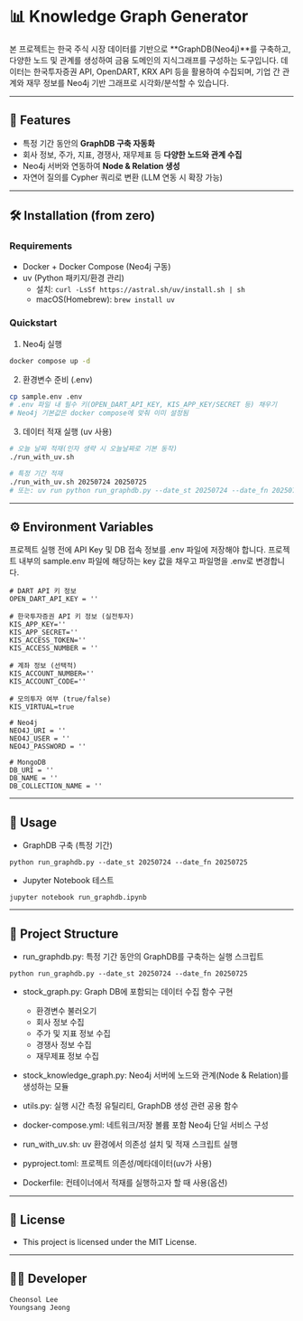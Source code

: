# 📊 Knowledge Graph Generator

본 프로젝트는 한국 주식 시장 데이터를 기반으로 **GraphDB(Neo4j)**를 구축하고, 다양한 노드 및 관계를 생성하여 금융 도메인의 지식그래프를 구성하는 도구입니다.
데이터는 한국투자증권 API, OpenDART, KRX API 등을 활용하여 수집되며, 기업 간 관계와 재무 정보를 Neo4j 기반 그래프로 시각화/분석할 수 있습니다.

---

## 🚀 Features

- 특정 기간 동안의 **GraphDB 구축 자동화**
- 회사 정보, 주가, 지표, 경쟁사, 재무제표 등 **다양한 노드와 관계 수집**
- Neo4j 서버와 연동하여 **Node & Relation 생성**
- 자연어 질의를 Cypher 쿼리로 변환 (LLM 연동 시 확장 가능)

---

## 🛠️ Installation (from zero)

### Requirements

- Docker + Docker Compose (Neo4j 구동)
- uv (Python 패키지/환경 관리)
  - 설치: `curl -LsSf https://astral.sh/uv/install.sh | sh`
  - macOS(Homebrew): `brew install uv`

### Quickstart
1) Neo4j 실행
```bash
docker compose up -d
```
2) 환경변수 준비 (.env)
```bash
cp sample.env .env
# .env 파일 내 필수 키(OPEN_DART_API_KEY, KIS_APP_KEY/SECRET 등) 채우기
# Neo4j 기본값은 docker compose에 맞춰 이미 설정됨
```
3) 데이터 적재 실행 (uv 사용)
```bash
# 오늘 날짜 적재(인자 생략 시 오늘날짜로 기본 동작)
./run_with_uv.sh

# 특정 기간 적재
./run_with_uv.sh 20250724 20250725
# 또는: uv run python run_graphdb.py --date_st 20250724 --date_fn 20250725
```

---

## ⚙️ Environment Variables

프로젝트 실행 전에 API Key 및 DB 접속 정보를 .env 파일에 저장해야 합니다.
프로젝트 내부의 sample.env 파일에 해당하는 key 값을 채우고 파일명을 .env로 변경합니다.

```
# DART API 키 정보
OPEN_DART_API_KEY = ''

# 한국투자증권 API 키 정보 (실전투자)
KIS_APP_KEY=''
KIS_APP_SECRET=''
KIS_ACCESS_TOKEN=''
KIS_ACCESS_NUMBER = ''

# 계좌 정보 (선택적)
KIS_ACCOUNT_NUMBER=''
KIS_ACCOUNT_CODE=''

# 모의투자 여부 (true/false)
KIS_VIRTUAL=true

# Neo4j
NEO4J_URI = ''
NEO4J_USER = ''
NEO4J_PASSWORD = ''

# MongoDB
DB_URI = ''
DB_NAME = ''
DB_COLLECTION_NAME = ''
```

---

## 📌 Usage

- GraphDB 구축 (특정 기간)

```
python run_graphdb.py --date_st 20250724 --date_fn 20250725
```

- Jupyter Notebook 테스트

```
jupyter notebook run_graphdb.ipynb
```

---

## 📂 Project Structure

- run_graphdb.py: 특정 기간 동안의 GraphDB를 구축하는 실행 스크립트

```
python run_graphdb.py --date_st 20250724 --date_fn 20250725
```

- stock_graph.py: Graph DB에 포함되는 데이터 수집 함수 구현

  - 환경변수 불러오기
  - 회사 정보 수집
  - 주가 및 지표 정보 수집
  - 경쟁사 정보 수집
  - 재무제표 정보 수집
- stock_knowledge_graph.py: Neo4j 서버에 노드와 관계(Node & Relation)를 생성하는 모듈
- utils.py: 실행 시간 측정 유틸리티, GraphDB 생성 관련 공용 함수

- docker-compose.yml: 네트워크/저장 볼륨 포함 Neo4j 단일 서비스 구성
- run_with_uv.sh: uv 환경에서 의존성 설치 및 적재 스크립트 실행
- pyproject.toml: 프로젝트 의존성/메타데이터(uv가 사용)
- Dockerfile: 컨테이너에서 적재를 실행하고자 할 때 사용(옵션)

---

## 📜 License

- This project is licensed under the MIT License.

---

## 👨‍💻 Developer

```
Cheonsol Lee
Youngsang Jeong
```
